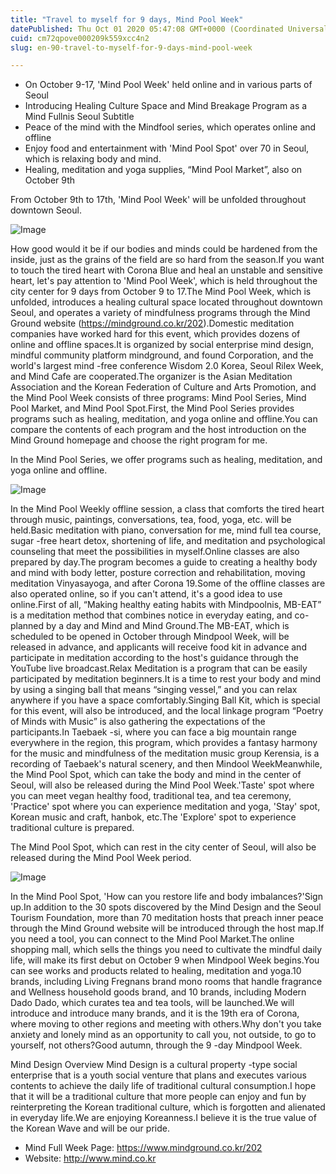 ```yaml
---
title: "Travel to myself for 9 days, Mind Pool Week"
datePublished: Thu Oct 01 2020 05:47:08 GMT+0000 (Coordinated Universal Time)
cuid: cm72qpove000209k559xcc4n2
slug: en-90-travel-to-myself-for-9-days-mind-pool-week

---
```



- On October 9-17, 'Mind Pool Week' held online and in various parts of Seoul
- Introducing Healing Culture Space and Mind Breakage Program as a Mind Fullnis Seoul Subtitle
- Peace of the mind with the Mindfool series, which operates online and offline
- Enjoy food and entertainment with 'Mind Pool Spot' over 70 in Seoul, which is relaxing body and mind.
- Healing, meditation and yoga supplies, “Mind Pool Market”, also on October 9th

From October 9th to 17th, 'Mind Pool Week' will be unfolded throughout downtown Seoul.

![Image](https://cdn.hashnode.com/res/hashnode/image/upload/v1739414882027/f310a5a4-7000-445f-abb7-bbd1ebf67aff.jpeg)

How good would it be if our bodies and minds could be hardened from the inside, just as the grains of the field are so hard from the season.If you want to touch the tired heart with Corona Blue and heal an unstable and sensitive heart, let's pay attention to 'Mind Pool Week', which is held throughout the city center for 9 days from October 9 to 17.The Mind Pool Week, which is unfolded, introduces a healing cultural space located throughout downtown Seoul, and operates a variety of mindfulness programs through the Mind Ground website (https://mindground.co.kr/202).Domestic meditation companies have worked hard for this event, which provides dozens of online and offline spaces.It is organized by social enterprise mind design, mindful community platform mindground, and found Corporation, and the world's largest mind -free conference Wisdom 2.0 Korea, Seoul Rilex Week, and Mind Cafe are cooperated.The organizer is the Asian Meditation Association and the Korean Federation of Culture and Arts Promotion, and the Mind Pool Week consists of three programs: Mind Pool Series, Mind Pool Market, and Mind Pool Spot.First, the Mind Pool Series provides programs such as healing, meditation, and yoga online and offline.You can compare the contents of each program and the host introduction on the Mind Ground homepage and choose the right program for me.

In the Mind Pool Series, we offer programs such as healing, meditation, and yoga online and offline.

![Image](https://cdn.hashnode.com/res/hashnode/image/upload/v1739414883815/fd413337-e15a-471b-bf42-d9ca47769f12.jpeg)

In the Mind Pool Weekly offline session, a class that comforts the tired heart through music, paintings, conversations, tea, food, yoga, etc. will be held.Basic meditation with piano, conversation for me, mind full tea course, sugar -free heart detox, shortening of life, and meditation and psychological counseling that meet the possibilities in myself.Online classes are also prepared by day.The program becomes a guide to creating a healthy body and mind with body letter, posture correction and rehabilitation, moving meditation Vinyasayoga, and after Corona 19.Some of the offline classes are also operated online, so if you can't attend, it's a good idea to use online.First of all, “Making healthy eating habits with Mindpoolnis, MB-EAT” is a meditation method that combines notice in everyday eating, and co-planned by a day and Mind and Mind Ground.The MB-EAT, which is scheduled to be opened in October through Mindpool Week, will be released in advance, and applicants will receive food kit in advance and participate in meditation according to the host's guidance through the YouTube live broadcast.Relax Meditation is a program that can be easily participated by meditation beginners.It is a time to rest your body and mind by using a singing ball that means “singing vessel,” and you can relax anywhere if you have a space comfortably.Singing Ball Kit, which is special for this event, will also be introduced, and the local linkage program “Poetry of Minds with Music” is also gathering the expectations of the participants.In Taebaek -si, where you can face a big mountain range everywhere in the region, this program, which provides a fantasy harmony for the music and mindfulness of the meditation music group Kerensia, is a recording of Taebaek's natural scenery, and then Mindool WeekMeanwhile, the Mind Pool Spot, which can take the body and mind in the center of Seoul, will also be released during the Mind Pool Week.'Taste' spot where you can meet vegan healthy food, traditional tea, and tea ceremony, 'Practice' spot where you can experience meditation and yoga, 'Stay' spot, Korean music and craft, hanbok, etc.The 'Explore' spot to experience traditional culture is prepared.

The Mind Pool Spot, which can rest in the city center of Seoul, will also be released during the Mind Pool Week period.

![Image](https://cdn.hashnode.com/res/hashnode/image/upload/v1739414885547/2c2feac2-5098-4f22-a412-58d7eb308e6c.jpeg)

In the Mind Pool Spot, 'How can you restore life and body imbalances?'Sign up.In addition to the 30 spots discovered by the Mind Design and the Seoul Tourism Foundation, more than 70 meditation hosts that preach inner peace through the Mind Ground website will be introduced through the host map.If you need a tool, you can connect to the Mind Pool Market.The online shopping mall, which sells the things you need to cultivate the mindful daily life, will make its first debut on October 9 when Mindpool Week begins.You can see works and products related to healing, meditation and yoga.10 brands, including Living Fregnans brand mono rooms that handle fragrance and Wellness household goods brand, and 10 brands, including Modern Dado Dado, which curates tea and tea tools, will be launched.We will introduce and introduce many brands, and it is the 19th era of Corona, where moving to other regions and meeting with others.Why don't you take anxiety and lonely mind as an opportunity to call you, not outside, to go to yourself, not others?Good autumn, through the 9 -day Mindpool Week.

Mind Design Overview Mind Design is a cultural property -type social enterprise that is a youth social venture that plans and executes various contents to achieve the daily life of traditional cultural consumption.I hope that it will be a traditional culture that more people can enjoy and fun by reinterpreting the Korean traditional culture, which is forgotten and alienated in everyday life.We are enjoying Koreanness.I believe it is the true value of the Korean Wave and will be our pride.

- Mind Full Week Page: https://www.mindground.co.kr/202
- Website: http://www.mind.co.kr